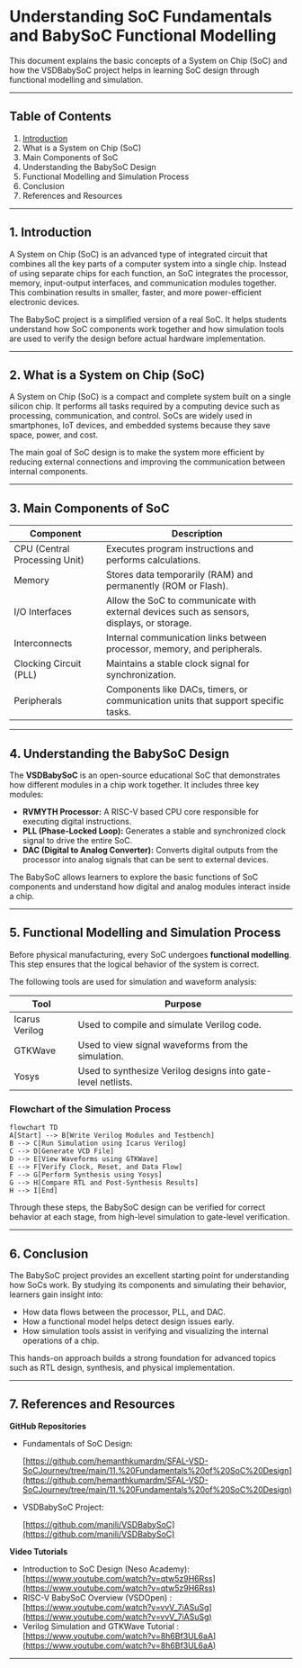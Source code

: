 

# Understanding SoC Fundamentals and BabySoC Functional Modelling

This document explains the basic concepts of a System on Chip (SoC) and how the VSDBabySoC project helps in learning SoC design through functional modelling and simulation.

---

## Table of Contents

1. [Introduction](#introduction)
2. What is a System on Chip (SoC)
3. Main Components of SoC
4. Understanding the BabySoC Design
5. Functional Modelling and Simulation Process
6. Conclusion
7. References and Resources

---

## 1. Introduction

A System on Chip (SoC) is an advanced type of integrated circuit that combines all the key parts of a computer system into a single chip. Instead of using separate chips for each function, an SoC integrates the processor, memory, input-output interfaces, and communication modules together.
This combination results in smaller, faster, and more power-efficient electronic devices.

The BabySoC project is a simplified version of a real SoC. It helps students understand how SoC components work together and how simulation tools are used to verify the design before actual hardware implementation.

---

## 2. What is a System on Chip (SoC)

A System on Chip (SoC) is a compact and complete system built on a single silicon chip. It performs all tasks required by a computing device such as processing, communication, and control.
SoCs are widely used in smartphones, IoT devices, and embedded systems because they save space, power, and cost.

The main goal of SoC design is to make the system more efficient by reducing external connections and improving the communication between internal components.

---

## 3. Main Components of SoC

| Component                     | Description                                                                               |
| ----------------------------- | ----------------------------------------------------------------------------------------- |
| CPU (Central Processing Unit) | Executes program instructions and performs calculations.                                  |
| Memory                        | Stores data temporarily (RAM) and permanently (ROM or Flash).                             |
| I/O Interfaces                | Allow the SoC to communicate with external devices such as sensors, displays, or storage. |
| Interconnects                 | Internal communication links between processor, memory, and peripherals.                  |
| Clocking Circuit (PLL)        | Maintains a stable clock signal for synchronization.                                      |
| Peripherals                   | Components like DACs, timers, or communication units that support specific tasks.         |

---

## 4. Understanding the BabySoC Design

The **VSDBabySoC** is an open-source educational SoC that demonstrates how different modules in a chip work together. It includes three key modules:

* **RVMYTH Processor:** A RISC-V based CPU core responsible for executing digital instructions.
* **PLL (Phase-Locked Loop):** Generates a stable and synchronized clock signal to drive the entire SoC.
* **DAC (Digital to Analog Converter):** Converts digital outputs from the processor into analog signals that can be sent to external devices.

The BabySoC allows learners to explore the basic functions of SoC components and understand how digital and analog modules interact inside a chip.

---

## 5. Functional Modelling and Simulation Process

Before physical manufacturing, every SoC undergoes **functional modelling**. This step ensures that the logical behavior of the system is correct.

The following tools are used for simulation and waveform analysis:

| Tool           | Purpose                                                      |
| -------------- | ------------------------------------------------------------ |
| Icarus Verilog | Used to compile and simulate Verilog code.                   |
| GTKWave        | Used to view signal waveforms from the simulation.           |
| Yosys          | Used to synthesize Verilog designs into gate-level netlists. |

### Flowchart of the Simulation Process

```mermaid
flowchart TD
A[Start] --> B[Write Verilog Modules and Testbench]
B --> C[Run Simulation using Icarus Verilog]
C --> D[Generate VCD File]
D --> E[View Waveforms using GTKWave]
E --> F[Verify Clock, Reset, and Data Flow]
F --> G[Perform Synthesis using Yosys]
G --> H[Compare RTL and Post-Synthesis Results]
H --> I[End]
```

Through these steps, the BabySoC design can be verified for correct behavior at each stage, from high-level simulation to gate-level verification.

---

## 6. Conclusion

The BabySoC project provides an excellent starting point for understanding how SoCs work. By studying its components and simulating their behavior, learners gain insight into:

* How data flows between the processor, PLL, and DAC.
* How a functional model helps detect design issues early.
* How simulation tools assist in verifying and visualizing the internal operations of a chip.

This hands-on approach builds a strong foundation for advanced topics such as RTL design, synthesis, and physical implementation.

---

## 7. References and Resources

**GitHub Repositories**

* Fundamentals of SoC Design:
  
  [https://github.com/hemanthkumardm/SFAL-VSD-SoCJourney/tree/main/11.%20Fundamentals%20of%20SoC%20Design](https://github.com/hemanthkumardm/SFAL-VSD-SoCJourney/tree/main/11.%20Fundamentals%20of%20SoC%20Design)
* VSDBabySoC Project:
  
  [https://github.com/manili/VSDBabySoC](https://github.com/manili/VSDBabySoC)

**Video Tutorials**

* Introduction to SoC Design (Neso Academy): [https://www.youtube.com/watch?v=qtw5z9H6Rss](https://www.youtube.com/watch?v=qtw5z9H6Rss)
* RISC-V BabySoC Overview (VSDOpen)        : [https://www.youtube.com/watch?v=vvV_7iASuSg](https://www.youtube.com/watch?v=vvV_7iASuSg)
* Verilog Simulation and GTKWave Tutorial  : [https://www.youtube.com/watch?v=8h6Bf3UL6aA](https://www.youtube.com/watch?v=8h6Bf3UL6aA)

---

